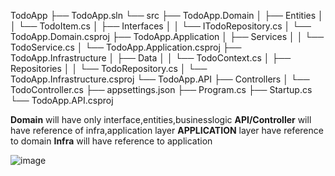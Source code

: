 TodoApp
├── TodoApp.sln
└── src
    ├── TodoApp.Domain
    │   ├── Entities
    │   │   └── TodoItem.cs
    │   ├── Interfaces
    │   │   └── ITodoRepository.cs
    │   └── TodoApp.Domain.csproj
    ├── TodoApp.Application
    │   ├── Services
    │   │   └── TodoService.cs
    │   └── TodoApp.Application.csproj
    ├── TodoApp.Infrastructure
    │   ├── Data
    │   │   └── TodoContext.cs
    │   ├── Repositories
    │   │   └── TodoRepository.cs
    │   └── TodoApp.Infrastructure.csproj
    └── TodoApp.API
        ├── Controllers
        │   └── TodoController.cs
        ├── appsettings.json
        ├── Program.cs
        ├── Startup.cs 
        └── TodoApp.API.csproj


**Domain** will have only interface,entities,businesslogic 
**API/Controller** will have reference of infra,application layer
**APPLICATION** layer have reference to domain 
**Infra** will have reference to application 

![image](https://github.com/shreekant89/NET-OLD/assets/25607735/3c86a1a1-63fe-4854-8490-58edae2a48e4)



        
